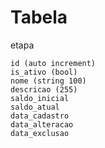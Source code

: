 # Tabela

etapa

    id (auto increment)
    is_ativo (bool)
    nome (string 100)
    descricao (255)
    saldo_inicial
    saldo_atual
    data_cadastro
    data_alteracao
    data_exclusao
